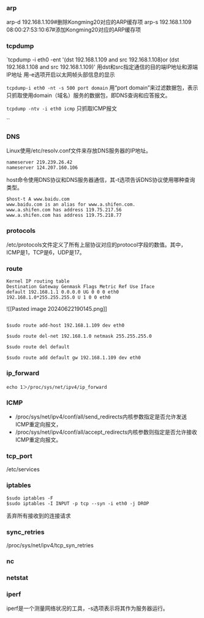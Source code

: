 
### arp
arp-d 192.168.1.109#删除Kongming20对应的ARP缓存项
arp-s 192.168.1.109 08:00:27:53:10:67#添加Kongming20对应的ARP缓存项

### tcpdump

`tcpdump -i eth0 -ent '(dst 192.168.1.109 and src 192.168.1.108)or (dst 192.168.1.108 and src 192.168.1.109)'
用dst和src指定通信的目的端IP地址和源端IP地址
用-e选项开启以太网帧头部信息的显示

`tcpdump-i eth0 -nt -s 500 port domain`
用“port domain”来过滤数据包，表示只抓取使用domain（域名）服务的数据包，即DNS查询和应答报文。

`tcpdump -ntv -i eth0 icmp`
只抓取ICMP报文

``


### DNS
Linux使用/etc/resolv.conf文件来存放DNS服务器的IP地址。
```
nameserver 219.239.26.42
nameserver 124.207.160.106
```

host命令使用DNS协议和DNS服务器通信，其-t选项告诉DNS协议使用哪种查询类型。
```
$host-t A www.baidu.com
www.baidu.com is an alias for www.a.shifen.com.
www.a.shifen.com has address 119.75.217.56
www.a.shifen.com has address 119.75.218.77
```

### protocols
/etc/protocols文件定义了所有上层协议对应的protocol字段的数值。其中，ICMP是1，TCP是6，UDP是17。

### route
```
Kernel IP routing table
Destination Gateway Genmask Flags Metric Ref Use Iface
default 192.168.1.1 0.0.0.0 UG 0 0 0 eth0
192.168.1.0*255.255.255.0 U 1 0 0 eth0
```
![[Pasted image 20240622190145.png]]

```

$sudo route add-host 192.168.1.109 dev eth0

$sudo route del-net 192.168.1.0 netmask 255.255.255.0

$sudo route del default

$sudo route add default gw 192.168.1.109 dev eth0
```

### ip_forward

```
echo 1＞/proc/sys/net/ipv4/ip_forward
```
### ICMP
- /proc/sys/net/ipv4/conf/all/send_redirects内核参数指定是否允许发送ICMP重定向报文，
- /proc/sys/net/ipv4/conf/all/accept_redirects内核参数则指定是否允许接收ICMP重定向报文。

### tcp_port
/etc/services

### iptables
```
$sudo iptables -F
$sudo iptables -I INPUT -p tcp --syn -i eth0 -j DROP
```
丢弃所有接收到的连接请求


### sync_retries
/proc/sys/net/ipv4/tcp_syn_retries

### nc


### netstat


### iperf

iperf是一个测量网络状况的工具，-s选项表示将其作为服务器运行。
